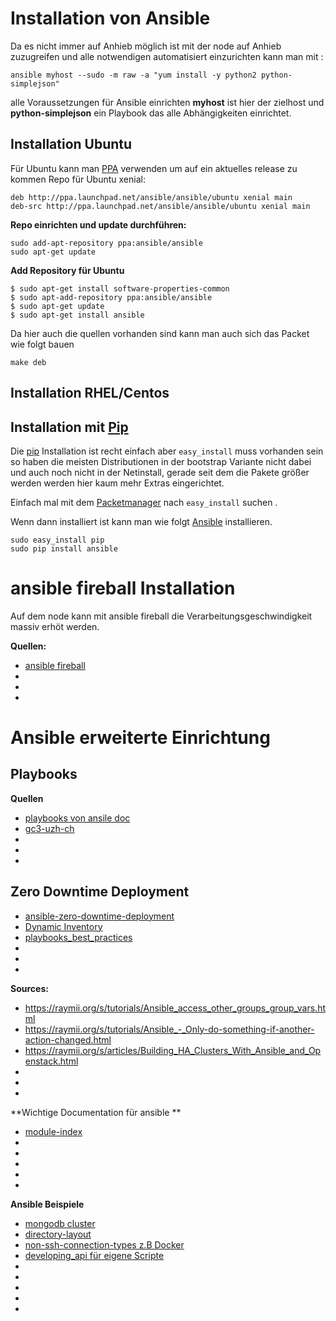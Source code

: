 # Installation von Ansible

Da es nicht immer auf Anhieb möglich ist mit der node auf Anhieb zuzugreifen und alle notwendigen automatisiert einzurichten kann man mit : 

`ansible myhost --sudo -m raw -a "yum install -y python2 python-simplejson"`

alle Voraussetzungen für Ansible einrichten **myhost** ist hier der zielhost und **python-simplejson** ein Playbook das alle Abhängigkeiten einrichtet. 

## Installation Ubuntu

Für Ubuntu kann man [PPA](https://launchpad.net/~ansible/+archive/ansible) verwenden um auf ein aktuelles release zu kommen
Repo für Ubuntu xenial:
```
deb http://ppa.launchpad.net/ansible/ansible/ubuntu xenial main 
deb-src http://ppa.launchpad.net/ansible/ansible/ubuntu xenial main 
```

**Repo einrichten und update durchführen:**

```
sudo add-apt-repository ppa:ansible/ansible
sudo apt-get update
```

**Add Repository für Ubuntu**
```
$ sudo apt-get install software-properties-common
$ sudo apt-add-repository ppa:ansible/ansible
$ sudo apt-get update
$ sudo apt-get install ansible
```

Da hier auch die quellen vorhanden sind kann man auch sich das Packet wie folgt bauen 
```
make deb
```

## Installation RHEL/Centos

## Installation mit [Pip](https://pypi.python.org/pypi/pip)

Die [pip](https://pypi.python.org/pypi/pip) Installation ist recht einfach aber  `easy_install`  muss vorhanden sein so haben die meisten Distributionen in der bootstrap Variante nicht dabei und auch noch nicht in der Netinstall, gerade seit dem die Pakete größer werden werden hier kaum mehr Extras eingerichtet.

Einfach mal mit dem [Packetmanager](../packetmanager) nach `easy_install` suchen .

Wenn dann installiert ist kann man wie folgt [Ansible](../ansible) installieren. 

```
sudo easy_install pip
sudo pip install ansible
```

# ansible fireball Installation

Auf dem node kann mit ansible fireball  die Verarbeitungsgeschwindigkeit massiv erhöt werden.

**Quellen:**
* [ansible fireball](https://linux.die.net/man/3/ansible.fireball)
* []()
* []()
* []()

# Ansible erweiterte Einrichtung 

## Playbooks

**Quellen**
* [playbooks von ansile doc ](http://docs.ansible.com/ansible/playbooks.html)
* [gc3-uzh-ch](https://github.com/gc3-uzh-ch/ansible-playbooks)
* []()
* []()
* []()

## Zero Downtime Deployment

* [ansible-zero-downtime-deployment](https://jaxenter.de/ansible-zero-downtime-deployment-50085)
* [Dynamic Inventory](http://docs.ansible.com/ansible/intro_dynamic_inventory.html#using-inventory-directories-and-multiple-inventory-sources)
* [playbooks_best_practices](https://docs.ansible.com/ansible/playbooks_best_practices.html)
* []()
* []()
* []()

**Sources:**
* https://raymii.org/s/tutorials/Ansible_access_other_groups_group_vars.html
* https://raymii.org/s/tutorials/Ansible_-_Only-do-something-if-another-action-changed.html
* https://raymii.org/s/articles/Building_HA_Clusters_With_Ansible_and_Openstack.html
* []()
* []()
* []()

**Wichtige Documentation für ansible **
* [module-index](http://docs.ansible.com/ansible/modules_by_category.html#module-index)
* []()
* []()
* []()
* []()
* []()

**Ansible Beispiele**
* [mongodb cluster](https://github.com/ansible/ansible-examples/tree/master/mongodb)
* [directory-layout](https://docs.ansible.com/ansible/playbooks_best_practices.html#directory-layout)
* [non-ssh-connection-types z.B Docker](http://docs.ansible.com/ansible/intro_inventory.html#non-ssh-connection-types)
* [developing_api für eigene Scripte](http://docs.ansible.com/ansible/dev_guide/developing_api.html)
* []()
* []()
* []()
* []()
* []()
